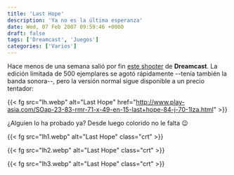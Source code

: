 ```yaml
---
title: 'Last Hope'
description: 'Ya no es la última esperanza'
date: Wed, 07 Feb 2007 09:59:46 +0000
draft: false
tags: ['Dreamcast', 'Juegos']
categories: ['Varios']
---
```


Hace menos de una semana salió por fin [este shooter](/la-ultima-esperanza/) de **Dreamcast**. La edición limitada de 500 ejemplares se agotó rápidamente --tenía también la banda sonora--, pero la versión normal sigue disponible a un precio tentador:

{{< fg src="lh.webp" alt="Last Hope" href="http://www.play-asia.com/SOap-23-83-rmr-71-x-49-en-15-last+hope-84-j-70-1lza.html" >}}

¿Alguien lo ha probado ya? Desde luego colorido no le falta :wink:

{{< fg src="lh1.webp" alt="Last Hope" class="crt" >}}

{{< fg src="lh2.webp" alt="Last Hope" class="crt" >}}

{{< fg src="lh3.webp" alt="Last Hope" class="crt" >}}